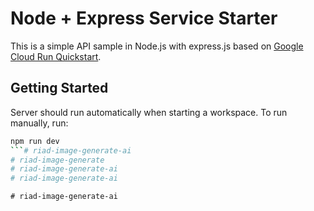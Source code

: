 # Node + Express Service Starter

This is a simple API sample in Node.js with express.js based on [Google Cloud Run Quickstart](https://cloud.google.com/run/docs/quickstarts/build-and-deploy/deploy-nodejs-service).

## Getting Started

Server should run automatically when starting a workspace. To run manually, run:
```sh
npm run dev
```# riad-image-generate-ai
# riad-image-generate
# riad-image-generate-ai
#   r i a d - i m a g e - g e n e r a t e - a i  
 #   r i a d - i m a g e - g e n e r a t e - a i  
 